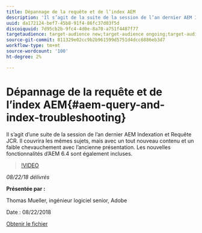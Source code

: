 ```yaml
---
title: Dépannage de la requête et de l’index AEM
description: 'Il s’agit de la suite de la session de l’an dernier AEM Indexation et Requête JCR (lien ci-dessous). Il couvrira les mêmes sujets, mais avec un tout nouveau contenu et un faible chevauchement avec l’ancienne présentation. Les nouvelles fonctionnalités d’AEM 6.4 sont également incluses. '
uuid: da172124-bef7-45b8-91f4-86fc37d03f5d
discoiquuid: 7d95cb2b-9fc4-4d0e-8a70-a751f4487f77
targetaudience: target-audience new;target-audience ongoing;target-audience upgrader
source-git-commit: 811329e02cc9b2b961599d5751d4dcc6886eb3d7
workflow-type: tm+mt
source-wordcount: '100'
ht-degree: 2%

---
```



# Dépannage de la requête et de l’index AEM{#aem-query-and-index-troubleshooting}

Il s’agit d’une suite de la session de l’an dernier AEM Indexation et Requête JCR. Il couvrira les mêmes sujets, mais avec un tout nouveau contenu et un faible chevauchement avec l’ancienne présentation. Les nouvelles fonctionnalités d’AEM 6.4 sont également incluses.

>[!VIDEO](https://video.tv.adobe.com/v/23429/?quality=0)

*08/22/18 délivrés*

**Présentée par :**

Thomas Mueller, ingénieur logiciel senior, Adobe

Date : 08/22/2018

[Obtenir le fichier](assets/aem-gems-aem-queryandindextroubleshooting-08222018.pdf)
<!--
[Get back to the Overview](https://helpx.adobe.com/experience-manager/kt/eseminars/gems/aem-index.html)
-->
